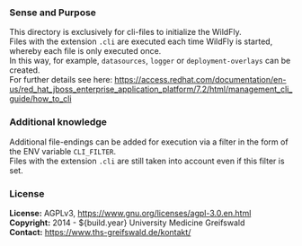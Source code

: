 ### Sense and Purpose ###
This directory is exclusively for cli-files to initialize the WildFly.<br>
Files with the extension `.cli` are executed each time WildFly is started, whereby each file is only executed once.<br>
In this way, for example, `datasources`, `logger` or `deployment-overlays` can be created.<br>
For further details see here: https://access.redhat.com/documentation/en-us/red_hat_jboss_enterprise_application_platform/7.2/html/management_cli_guide/how_to_cli

### Additional knowledge ###
Additional file-endings can be added for execution via a filter in the form of the ENV variable `CLI_FILTER`.<br>
Files with the extension `.cli` are still taken into account even if this filter is set.

### License ###
**License:** AGPLv3, https://www.gnu.org/licenses/agpl-3.0.en.html<br>
**Copyright:** 2014 - ${build.year} University Medicine Greifswald<br>
**Contact:** https://www.ths-greifswald.de/kontakt/
